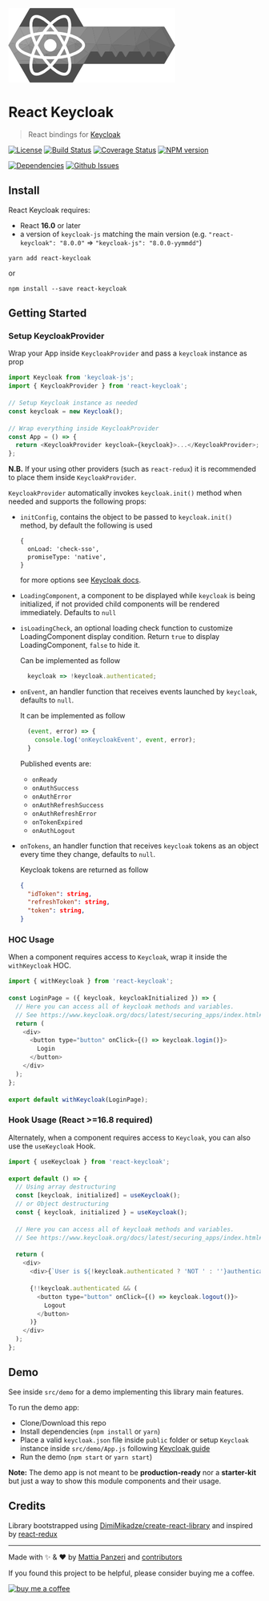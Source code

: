 ![React Keycloak](/art/react-keycloak-logo.png?raw=true "React Keycloak Logo")

# React Keycloak

> React bindings for [Keycloak](https://www.keycloak.org/)

[![License](https://img.shields.io/github/license/panz3r/react-keycloak.svg)](https://github.com/panz3r/react-keycloak/blob/master/LICENSE.md)
[![Build Status](https://travis-ci.com/panz3r/react-keycloak.svg?branch=master)](https://travis-ci.com/panz3r/react-keycloak)
[![Coverage Status](https://coveralls.io/repos/github/panz3r/react-keycloak/badge.svg?branch=master)](https://coveralls.io/github/panz3r/react-keycloak?branch=master)
[![NPM version](https://img.shields.io/npm/v/react-keycloak.svg)](https://www.npmjs.com/package/react-keycloak)

[![Dependencies](https://img.shields.io/david/panz3r/react-keycloak.svg)](https://github.com/panz3r/react-keycloak)
[![Github Issues](https://img.shields.io/github/issues/panz3r/react-keycloak.svg)](https://github.com/panz3r/react-keycloak/issues)

## Install

React Keycloak requires:

- React **16.0** or later
- a version of `keycloak-js` matching the main version (e.g. `"react-keycloak": "8.0.0"` => `"keycloak-js": "8.0.0-yymmdd"`)

```
yarn add react-keycloak
```

or

```
npm install --save react-keycloak
```

## Getting Started

### Setup KeycloakProvider

Wrap your App inside `KeycloakProvider` and pass a `keycloak` instance as prop

```js
import Keycloak from 'keycloak-js';
import { KeycloakProvider } from 'react-keycloak';

// Setup Keycloak instance as needed
const keycloak = new Keycloak();

// Wrap everything inside KeycloakProvider
const App = () => {
  return <KeycloakProvider keycloak={keycloak}>...</KeycloakProvider>;
};
```

**N.B.** If your using other providers (such as `react-redux`) it is recommended to place them inside `KeycloakProvider`.

`KeycloakProvider` automatically invokes `keycloak.init()` method when needed and supports the following props:

- `initConfig`, contains the object to be passed to `keycloak.init()` method, by default the following is used

      {
        onLoad: 'check-sso',
        promiseType: 'native',
      }

  for more options see [Keycloak docs](https://www.keycloak.org/docs/latest/securing_apps/index.html#init-options).

- `LoadingComponent`, a component to be displayed while `keycloak` is being initialized, if not provided child components will be rendered immediately. Defaults to `null`

- `isLoadingCheck`, an optional loading check function to customize LoadingComponent display condition. Return `true` to display LoadingComponent, `false` to hide it.

  Can be implemented as follow
  ```js
    keycloak => !keycloak.authenticated;
  ```

- `onEvent`, an handler function that receives events launched by `keycloak`, defaults to `null`.

  It can be implemented as follow
  ```js
    (event, error) => {
      console.log('onKeycloakEvent', event, error);
    }
  ```
  Published events are:
    - `onReady`
    - `onAuthSuccess`
    - `onAuthError`
    - `onAuthRefreshSuccess`
    - `onAuthRefreshError`
    - `onTokenExpired`
    - `onAuthLogout`

- `onTokens`, an handler function that receives `keycloak` tokens as an object every time they change, defaults to `null`.

  Keycloak tokens are returned as follow
  ```json
  {
    "idToken": string,
    "refreshToken": string,
    "token": string,
  }
  ```

### HOC Usage

When a component requires access to `Keycloak`, wrap it inside the `withKeycloak` HOC.

```js
import { withKeycloak } from 'react-keycloak';

const LoginPage = ({ keycloak, keycloakInitialized }) => {
  // Here you can access all of keycloak methods and variables.
  // See https://www.keycloak.org/docs/latest/securing_apps/index.html#javascript-adapter-reference
  return (
    <div>
      <button type="button" onClick={() => keycloak.login()}>
        Login
      </button>
    </div>
  );
};

export default withKeycloak(LoginPage);
```

### Hook Usage (React >=16.8 required)

Alternately, when a component requires access to `Keycloak`, you can also use the `useKeycloak` Hook.

```js
import { useKeycloak } from 'react-keycloak';

export default () => {
  // Using array destructuring
  const [keycloak, initialized] = useKeycloak();
  // or Object destructuring
  const { keycloak, initialized } = useKeycloak();

  // Here you can access all of keycloak methods and variables.
  // See https://www.keycloak.org/docs/latest/securing_apps/index.html#javascript-adapter-reference

  return (
    <div>
      <div>{`User is ${!keycloak.authenticated ? 'NOT ' : ''}authenticated`}</div>

      {!!keycloak.authenticated && (
        <button type="button" onClick={() => keycloak.logout()}>
          Logout
        </button>
      )}
    </div>
  );
};
```

## Demo

See inside `src/demo` for a demo implementing this library main features.

To run the demo app:
- Clone/Download this repo
- Install dependencies (`npm install` or `yarn`)
- Place a valid `keycloak.json` file inside `public` folder or setup `Keycloak` instance inside `src/demo/App.js` following [Keycloak guide](https://www.keycloak.org/docs/latest/securing_apps/index.html#_javascript_adapter)
- Run the demo (`npm start` or `yarn start`)

**Note:** The demo app is not meant to be **production-ready** nor a **starter-kit** but just a way to show this module components and their usage.

## Credits

Library bootstrapped using [DimiMikadze/create-react-library](https://github.com/DimiMikadze/create-react-library) and inspired by [react-redux](https://github.com/reduxjs/react-redux)

---

Made with :sparkles: & :heart: by [Mattia Panzeri](https://github.com/panz3r) and [contributors](https://github.com/panz3r/react-keycloak/graphs/contributors)

If you found this project to be helpful, please consider buying me a coffee.

[![buy me a coffee](https://www.buymeacoffee.com/assets/img/custom_images/orange_img.png)](https://buymeacoff.ee/4f18nT0Nk)
